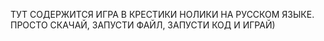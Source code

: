 ТУТ СОДЕРЖИТСЯ ИГРА В КРЕСТИКИ НОЛИКИ НА РУССКОМ ЯЗЫКЕ. ПРОСТО СКАЧАЙ, ЗАПУСТИ ФАЙЛ, ЗАПУСТИ КОД И ИГРАЙ)
